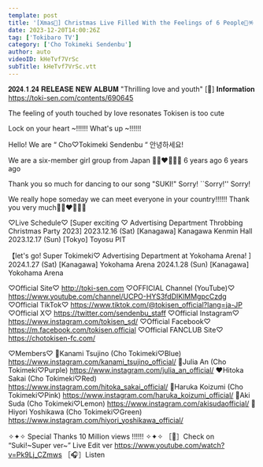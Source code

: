 ```yaml
---
template: post
title: '[Xmas🎄] Christmas Live Filled With the Feelings of 6 People🎅🪅 Tokikuri 2023 / epi.256'
date: 2023-12-20T14:00:26Z
tag: ['Tokibaro TV']
category: ['Cho Tokimeki Sendenbu']
author: auto 
videoID: kHeTvf7VrSc
subTitle: kHeTvf7VrSc.vtt
---
```

𝟐𝟎𝟐𝟒.𝟏.𝟐𝟒 𝐑𝐄𝐋𝐄𝐀𝐒𝐄 𝐍𝐄𝐖 𝐀𝐋𝐁𝐔𝐌
"Thrilling love and youth"
[📣] 𝐈𝐧𝐟𝐨𝐫𝐦𝐚𝐭𝐢𝐨𝐧
https://toki-sen.com/contents/690645

The feeling of youth touched by love resonates
Tokisen is too cute

Lock on your heart ~!!!!!!
What's up ~!!!!!!

Hello! We are “ Cho♡Tokimeki Sendenbu “
안녕하세요!

We are a six-member girl group from Japan 💙💜❤️💖💛💚
6 years ago 6 years ago

Thank you so much for dancing to our song "SUKI!"
Sorry! ``Sorry!'' Sorry!

We really hope someday we can meet everyone in your country!!!!!!
Thank you very much💙💜❤️💖💛💚

♡Live Schedule♡
[Super exciting ♡ Advertising Department Throbbing Christmas Party 2023]
2023.12.16 (Sat) [Kanagawa] Kanagawa Kenmin Hall
2023.12.17 (Sun) [Tokyo] Toyosu PIT

【let's go! Super Tokimeki♡ Advertising Department at Yokohama Arena! ]
2024.1.27 (Sat) [Kanagawa] Yokohama Arena
2024.1.28 (Sun) [Kanagawa] Yokohama Arena

♡Official Site♡
http://toki-sen.com
♡OFFICIAL Channel (YouTube)♡
https://www.youtube.com/channel/UCPO-HYS3fdDIKlMMgpcCzdg
♡Official TikTok♡
https://www.tiktok.com/@tokisen_official?lang=ja-JP
♡Official X♡
https://twitter.com/sendenbu_staff
♡Official Instagram♡
https://www.instagram.com/tokisen_sd/
♡Official Facebook♡
https://m.facebook.com/tokisen.official
♡Official FANCLUB Site♡
https://chotokisen-fc.com/

♡Members♡
💙Kanami Tsujino (Cho Tokimeki♡Blue)
https://www.instagram.com/kanami_tsujino_official/
💜Julia An (Cho Tokimeki♡Purple)
https://www.instagram.com/julia_an_official/
❤️Hitoka Sakai (Cho Tokimeki♡Red)
https://www.instagram.com/hitoka_sakai_official/
💖Haruka Koizumi (Cho Tokimeki♡Pink)
https://www.instagram.com/haruka_koizumi_official/
💛Aki Suda (Cho Tokimeki♡Lemon)
https://www.instagram.com/akisudaofficial/
💚Hiyori Yoshikawa (Cho Tokimeki♡Green)
https://www.instagram.com/hiyori_yoshikawa_official/

✧✦✧ Special Thanks 10 Million views !!!!!! ✧✦✧
［🎥］Check on “Suki!~Super ver~” Live Edit ver
https://www.youtube.com/watch?v=Pk9Lj_CZmws
［🎧］Listen
